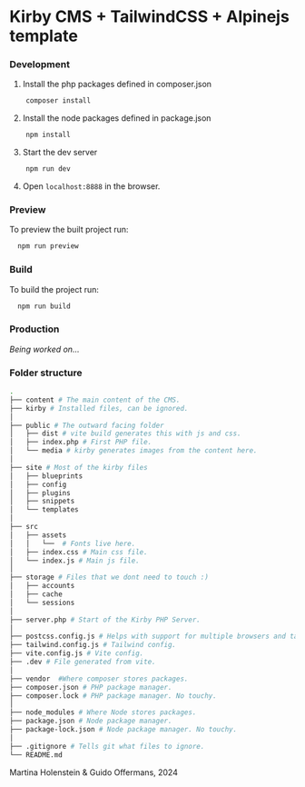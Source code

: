 # Kirby CMS + TailwindCSS + Alpinejs template

### Development

1. Install the php packages defined in composer.json
```bash
    composer install
```
2. Install the node packages defined in package.json
```bash
    npm install
```
3. Start the dev server
```bash
    npm run dev
```
4. Open `localhost:8888` in the browser.

### Preview

To preview the built project run:
```bash
  npm run preview
```

### Build

To build the project run:
```bash
  npm run build
```

### Production
*Being worked on...*

### Folder structure
```bash
.
├── content # The main content of the CMS.
├── kirby # Installed files, can be ignored.
│
├── public # The outward facing folder 
│   ├── dist # vite build generates this with js and css.
│   ├── index.php # First PHP file.
│   └── media # kirby generates images from the content here.
│
├── site # Most of the kirby files
│   ├── blueprints 
│   ├── config
│   ├── plugins
│   ├── snippets
│   └── templates 
│
├── src
│   ├── assets
│   │   └──  # Fonts live here.
│   ├── index.css # Main css file.
│   └── index.js # Main js file.
│
├── storage # Files that we dont need to touch :)
│   ├── accounts
│   ├── cache
│   └── sessions
│
├── server.php # Start of the Kirby PHP Server.
│
├── postcss.config.js # Helps with support for multiple browsers and tailwind.
├── tailwind.config.js # Tailwind config.
├── vite.config.js # Vite config.
├── .dev # File generated from vite.
│
├── vendor  #Where composer stores packages.
├── composer.json # PHP package manager.
├── composer.lock # PHP package manager. No touchy.
│
├── node_modules # Where Node stores packages.
├── package.json # Node package manager.
├── package-lock.json # Node package manager. No touchy.
│
├── .gitignore # Tells git what files to ignore. 
└── README.md
```

Martina Holenstein & Guido Offermans, 2024
